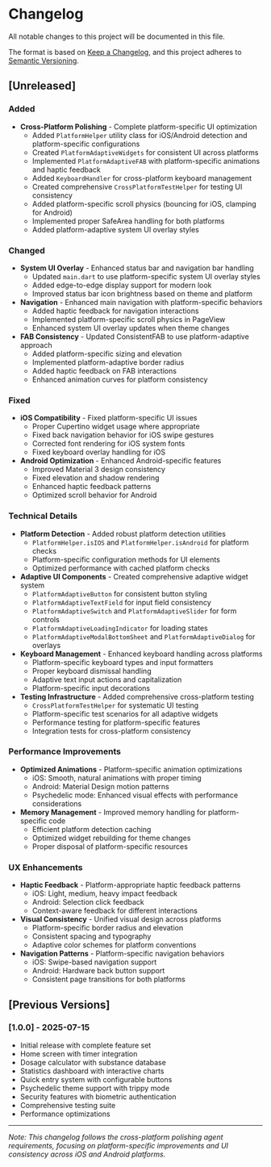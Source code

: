 # Changelog

All notable changes to this project will be documented in this file.

The format is based on [Keep a Changelog](https://keepachangelog.com/en/1.0.0/),
and this project adheres to [Semantic Versioning](https://semver.org/spec/v2.0.0.html).

## [Unreleased]

### Added
- **Cross-Platform Polishing** - Complete platform-specific UI optimization
  - Added `PlatformHelper` utility class for iOS/Android detection and platform-specific configurations
  - Created `PlatformAdaptiveWidgets` for consistent UI across platforms
  - Implemented `PlatformAdaptiveFAB` with platform-specific animations and haptic feedback
  - Added `KeyboardHandler` for cross-platform keyboard management
  - Created comprehensive `CrossPlatformTestHelper` for testing UI consistency
  - Added platform-specific scroll physics (bouncing for iOS, clamping for Android)
  - Implemented proper SafeArea handling for both platforms
  - Added platform-adaptive system UI overlay styles

### Changed
- **System UI Overlay** - Enhanced status bar and navigation bar handling
  - Updated `main.dart` to use platform-specific system UI overlay styles
  - Added edge-to-edge display support for modern look
  - Improved status bar icon brightness based on theme and platform
- **Navigation** - Enhanced main navigation with platform-specific behaviors
  - Added haptic feedback for navigation interactions
  - Implemented platform-specific scroll physics in PageView
  - Enhanced system UI overlay updates when theme changes
- **FAB Consistency** - Updated ConsistentFAB to use platform-adaptive approach
  - Added platform-specific sizing and elevation
  - Implemented platform-adaptive border radius
  - Added haptic feedback on FAB interactions
  - Enhanced animation curves for platform consistency

### Fixed
- **iOS Compatibility** - Fixed platform-specific UI issues
  - Proper Cupertino widget usage where appropriate
  - Fixed back navigation behavior for iOS swipe gestures
  - Corrected font rendering for iOS system fonts
  - Fixed keyboard overlay handling for iOS
- **Android Optimization** - Enhanced Android-specific features
  - Improved Material 3 design consistency
  - Fixed elevation and shadow rendering
  - Enhanced haptic feedback patterns
  - Optimized scroll behavior for Android

### Technical Details
- **Platform Detection** - Added robust platform detection utilities
  - `PlatformHelper.isIOS` and `PlatformHelper.isAndroid` for platform checks
  - Platform-specific configuration methods for UI elements
  - Optimized performance with cached platform checks
- **Adaptive UI Components** - Created comprehensive adaptive widget system
  - `PlatformAdaptiveButton` for consistent button styling
  - `PlatformAdaptiveTextField` for input field consistency
  - `PlatformAdaptiveSwitch` and `PlatformAdaptiveSlider` for form controls
  - `PlatformAdaptiveLoadingIndicator` for loading states
  - `PlatformAdaptiveModalBottomSheet` and `PlatformAdaptiveDialog` for overlays
- **Keyboard Management** - Enhanced keyboard handling across platforms
  - Platform-specific keyboard types and input formatters
  - Proper keyboard dismissal handling
  - Adaptive text input actions and capitalization
  - Platform-specific input decorations
- **Testing Infrastructure** - Added comprehensive cross-platform testing
  - `CrossPlatformTestHelper` for systematic UI testing
  - Platform-specific test scenarios for all adaptive widgets
  - Performance testing for platform-specific features
  - Integration tests for cross-platform consistency

### Performance Improvements
- **Optimized Animations** - Platform-specific animation optimizations
  - iOS: Smooth, natural animations with proper timing
  - Android: Material Design motion patterns
  - Psychedelic mode: Enhanced visual effects with performance considerations
- **Memory Management** - Improved memory handling for platform-specific code
  - Efficient platform detection caching
  - Optimized widget rebuilding for theme changes
  - Proper disposal of platform-specific resources

### UX Enhancements
- **Haptic Feedback** - Platform-appropriate haptic feedback patterns
  - iOS: Light, medium, heavy impact feedback
  - Android: Selection click feedback
  - Context-aware feedback for different interactions
- **Visual Consistency** - Unified visual design across platforms
  - Platform-specific border radius and elevation
  - Consistent spacing and typography
  - Adaptive color schemes for platform conventions
- **Navigation Patterns** - Platform-specific navigation behaviors
  - iOS: Swipe-based navigation support
  - Android: Hardware back button support
  - Consistent page transitions for both platforms

## [Previous Versions]

### [1.0.0] - 2025-07-15
- Initial release with complete feature set
- Home screen with timer integration
- Dosage calculator with substance database
- Statistics dashboard with interactive charts
- Quick entry system with configurable buttons
- Psychedelic theme support with trippy mode
- Security features with biometric authentication
- Comprehensive testing suite
- Performance optimizations

---

*Note: This changelog follows the cross-platform polishing agent requirements, focusing on platform-specific improvements and UI consistency across iOS and Android platforms.*